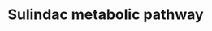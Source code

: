 ---
annotations:
- type: Pathway Ontology
  value: classic metabolic pathway
- type: Pathway Ontology
  value: xenobiotic metabolic pathway
authors:
- Egonw
- MirellaKalafati
- DeSl
- Eweitz
description: Metabolism of sulindac involves various enzymes.
last-edited: 2021-05-16
organisms:
- Rattus norvegicus
redirect_from:
- /index.php/Pathway:WP2541
- /instance/WP2541
schema-jsonld:
- '@context': https://schema.org/
  '@id': https://wikipathways.github.io/pathways/WP2541.html
  '@type': Dataset
  creator:
    '@type': Organization
    name: WikiPathways
  description: Metabolism of sulindac involves various enzymes.
  keywords:
  - MsrA
  - FMO
  - Sulindac-R
  - Sulindac-S
  - MsrB3
  - Sulindac sulfide
  - CYP1A2
  - MsrB2
  - CYP1A1
  - Sulindac sulfone
  license: CC0
  name: Sulindac metabolic pathway
seo: CreativeWork
title: Sulindac metabolic pathway
wpid: WP2541
---